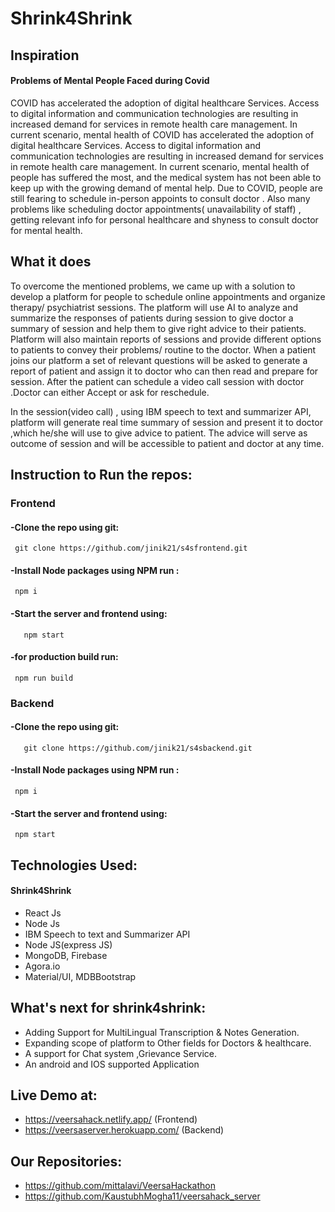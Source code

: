 # Shrink4Shrink

## Inspiration

#### Problems of Mental People Faced during Covid
COVID has accelerated the adoption of digital healthcare Services. Access to digital information and communication technologies are resulting in increased demand for services in remote health care management. 
In current scenario, mental health of COVID has accelerated the adoption of digital healthcare Services. Access to digital information and communication technologies are resulting in increased demand for services in remote health care management. 
In current scenario, mental health of people has suffered the most, and the medical system has not been able to keep up with the growing demand of mental help. 
Due to COVID, people are still fearing to schedule in-person appoints to consult doctor .
Also many problems like scheduling doctor appointments( unavailability of staff) , getting relevant info for personal healthcare and shyness to consult doctor for mental health. 

## What it does
To overcome the mentioned problems, we came up with a solution to develop a platform for people to schedule online appointments and organize therapy/ psychiatrist sessions.
The platform will use AI to analyze and summarize  the responses of patients during session to give doctor a summary of session and help them to give right advice to their patients.
Platform will also maintain reports of sessions and provide different options to patients to convey their problems/ routine to the doctor.
When a patient joins our platform a set of relevant questions will be asked to generate a report of patient and assign it to doctor who can then read and prepare for session. After the patient can schedule a video call session with doctor .Doctor can either Accept or ask for reschedule. 

In the session(video call) , using IBM speech to text and summarizer API, platform will generate real time summary of session and present it to doctor ,which he/she will use to give advice to patient. The advice will serve as outcome of session and will be accessible to patient and doctor at any time. 

## Instruction to Run the repos:
### Frontend
#### -Clone the repo using git:
     git clone https://github.com/jinik21/s4sfrontend.git
#### -Install Node packages using NPM run :
     npm i
#### -Start the server and frontend using:
	   npm start
#### -for production build run:
     npm run build

 
### Backend
#### -Clone the repo using git:
 	   git clone https://github.com/jinik21/s4sbackend.git
#### -Install Node packages using NPM run :
     npm i
#### -Start the server and frontend using:
     npm start
    
## Technologies Used:
#### Shrink4Shrink
- React Js
- Node Js
- IBM Speech to text and Summarizer API
- Node JS(express JS)
- MongoDB, Firebase
- Agora.io
- Material/UI, MDBBootstrap

## What's next for shrink4shrink: 
- Adding Support for MultiLingual Transcription & Notes Generation.
- Expanding scope of platform to Other fields for Doctors & healthcare. 
- A support for Chat system ,Grievance Service.
- An android and IOS supported Application


## Live Demo at:
- https://veersahack.netlify.app/  (Frontend)
- https://veersaserver.herokuapp.com/ (Backend)

## Our Repositories:
- https://github.com/mittalavi/VeersaHackathon
- https://github.com/KaustubhMogha11/veersahack_server
